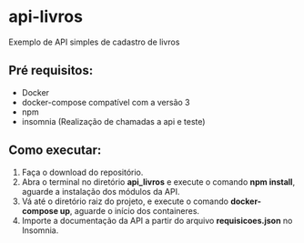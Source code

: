# api-livros
Exemplo de API simples de cadastro de livros

## Pré requisitos:
* Docker
* docker-compose compatível com a versão 3
* npm
* insomnia (Realização de chamadas a api e teste)
    
## Como executar:
  1. Faça o download do repositório.
  2. Abra o terminal no diretório __api_livros__ e execute o comando __npm install__, aguarde a instalação dos módulos da API.
  3. Vá até o diretório raiz do projeto, e execute o comando __docker-compose up__, aguarde o início dos containeres.
  4. Importe a documentação da API a partir do arquivo __requisicoes.json__ no Insomnia.
  
